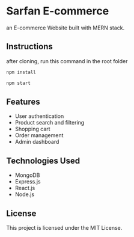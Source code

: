 # Sarfan E-commerce

an E-commerce Website built with MERN stack.

## Instructions

after cloning, run this command in the root folder

```bash
npm install
```

```bash
npm start
```

## Features

- User authentication
- Product search and filtering
- Shopping cart
- Order management
- Admin dashboard

## Technologies Used

- MongoDB
- Express.js
- React.js
- Node.js

## License

This project is licensed under the MIT License.
